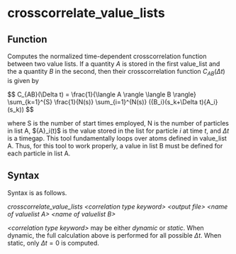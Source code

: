 <h1>crosscorrelate_value_lists</h1>

<h2>Function</h2>

Computes the normalized time-dependent crosscorrelation function between two value lists. If a quantity $A$ is stored in the first value_list and the a quantity $B$ in the second, then their crosscorrelation function $C_{AB}(\Delta t)$ is given by

$$  C_{AB}(\Delta t) = \frac{1}{\langle A \rangle \langle B \rangle} \sum_{k=1}^{S} \frac{1}{N(s)} \sum_{i=1}^{N(s)} (\{B_i}(s_k+\Delta t)\{A_i}(s_k))   $$

where S is the number of start times employed, N is the number of particles in list A, $\{A}_i(t)$ is the value stored in the list for particle $i$ at time $t$, and $\Delta t$ is a timegap. This tool fundamentally loops over atoms defined in value_list A. Thus, for this tool to work properly, a value in list B must be defined for each particle in list A. 

<h2>Syntax</h2>

Syntax is as follows.  

_crosscorrelate\_value\_lists \<correlation type keyword\> \<output file\> \<name of valuelist A\> \<name of valuelist B>_

_\<correlation type keyword\>_ may be either _dynamic_ or _static_. When dynamic, the full calculation above is performed for all possible $\Delta t$. When static, only $\Delta t = 0$ is computed.
